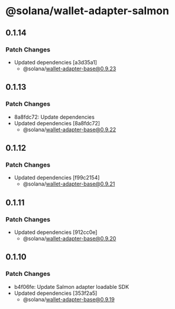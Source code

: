 # @solana/wallet-adapter-salmon

## 0.1.14

### Patch Changes

-   Updated dependencies [a3d35a1]
    -   @solana/wallet-adapter-base@0.9.23

## 0.1.13

### Patch Changes

-   8a8fdc72: Update dependencies
-   Updated dependencies [8a8fdc72]
    -   @solana/wallet-adapter-base@0.9.22

## 0.1.12

### Patch Changes

-   Updated dependencies [f99c2154]
    -   @solana/wallet-adapter-base@0.9.21

## 0.1.11

### Patch Changes

-   Updated dependencies [912cc0e]
    -   @solana/wallet-adapter-base@0.9.20

## 0.1.10

### Patch Changes

-   b4f06fe: Update Salmon adapter loadable SDK
-   Updated dependencies [353f2a5]
    -   @solana/wallet-adapter-base@0.9.19
